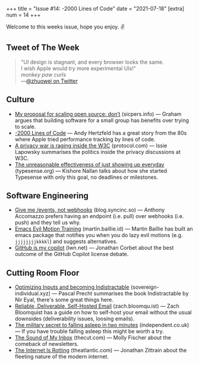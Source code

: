 +++
title = "Issue #14: -2000 Lines of Code"
date = "2021-07-18"
[extra]
num = 14
+++

Welcome to this weeks issue, hope you enjoy. ✌️

## Tweet of The Week
> "UI design is stagnant, and every browser looks the same.  
> I wish Apple would try more experimental UIs!"  
> *monkey paw curls*  
>  —[@zhuowei on Twitter](https://twitter.com/zhuowei/status/1415400237477376011)

## Culture
* [My proposal for scaling open source: don’t](https://www.sicpers.info/2021/07/my-proposal-for-scaling-open-source-dont/) (sicpers.info) — Graham argues that building software for a small group has benefits over trying to scale.  
* [-2000 Lines of Code](https://www.folklore.org/StoryView.py?story=Negative_2000_Lines_Of_Code.txt) — Andy Hertzfeld has a great story from the 80s where Apple tried performance tracking by lines of code.
* [A privacy war is raging inside the W3C](https://www.protocol.com/policy/w3c-privacy-war) (protocol.com) — Issie Lapowsky summarises the politics inside the privacy discussions at W3C.
* [The unreasonable effectiveness of just showing up everyday](https://typesense.org/blog/the-unreasonable-effectiveness-of-just-showing-up-everyday/) (typesense.org) — Kishore Nallan talks about how she started Typesense with only this goal, no deadlines or milestones.

## Software Engineering
* [Give me /events, not webhooks](https://blog.syncinc.so/events-not-webhooks) (blog.syncinc.so) — Anthony Accomazzo prefers having an endpoint (i.e. pull) over webhooks (i.e. push) and they tell us why. 
* [Emacs Evil Motion Training](https://martin.baillie.id/wrote/evil-motion-training-for-emacs/) (martin.baillie.id) — Martin Baillie has built an emacs package that notifies you when you do lazy evil motions (e.g. `jjjjjjjjkkkkl`) and suggests alternatives.
* [GitHub is my copilot](https://lwn.net/SubscriberLink/862769/b7f69d767ee2b8ba) (lwn.net) — Jonathan Corbet about the best outcome of the GitHub Copilot license debate.

## Cutting Room Floor
* [Optimizing Inputs and becoming Indistractable](https://sovereign-individual.xyz/posts/becoming-indistractable) (sovereign-individual.xyz) — Pascal Precht summarises the book Indistractable by Nir Eyal, there's some great things here.
* [Reliable, Deliverable, Self-Hosted Email](https://zach.bloomqu.ist/blog/2021/07/reliable-self-hosted-email.html) (zach.bloomqu.ist) — Zach Bloomquist has a guide on how to self-host your email without the usual downsides (deliverability issues, loosing emails). 
* [The military secret to falling asleep in two minutes](https://www.independent.co.uk/life-style/fall-asleep-fast-sleep-trick-b1796959.html) (independent.co.uk) — If you have trouble falling asleep this might be worth a try. 
* [The Sound of My Inbox](https://www.thecut.com/2021/07/email-newsletters-new-literary-style.html) (thecut.com) — Molly Fischer about the comeback of newsletters.
* [The Internet Is Rotting](https://www.theatlantic.com/technology/archive/2021/06/the-internet-is-a-collective-hallucination/619320/) (theatlantic.com) — Jonathan Zittrain about the fleeting nature of the modern internet.
